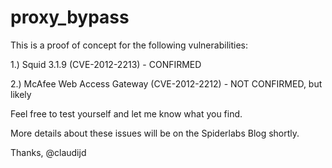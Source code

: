 proxy_bypass
============

This is a proof of concept for the following vulnerabilities:

1.) Squid 3.1.9 (CVE-2012-2213) - CONFIRMED

2.) McAfee Web Access Gateway (CVE-2012-2212) - NOT CONFIRMED, but likely


Feel free to test yourself and let me know what you find.

More details about these issues will be on the Spiderlabs Blog shortly.

Thanks,
@claudijd